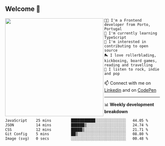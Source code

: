 ## Welcome 👋

<img align="left" src="https://github.com/saraiovieira/saraiovieira/assets/74243584/32f0e061-fcbb-45fe-8361-571943f17664" width="320"/>

```
👩‍💻 I'm a Frontend developer from Porto, Portugal
🌱 I'm currently learning TypeScript
🚩 I'm interested in contributing to open source
🛼 I love rollerblading, kickboxing, board games, reading and travelling
🎵 I listen to rock, indie and pop
```
📫 Connect with me on [Linkedin](https://www.linkedin.com/in/sara-vieira-frontend-developer/) and on [CodePen](https://codepen.io/saraiovieira)

-------

📊 **Weekly development breakdown**

<!--START_SECTION:waka-->

```txt
JavaScript    25 mins         ███████████░░░░░░░░░░░░░░   44.05 %
JSON          14 mins         ██████▒░░░░░░░░░░░░░░░░░░   24.74 %
CSS           12 mins         █████▒░░░░░░░░░░░░░░░░░░░   21.71 %
Git Config    5 mins          ██▒░░░░░░░░░░░░░░░░░░░░░░   08.80 %
Image (svg)   0 secs          ░░░░░░░░░░░░░░░░░░░░░░░░░   00.48 %
```

<!--END_SECTION:waka-->
